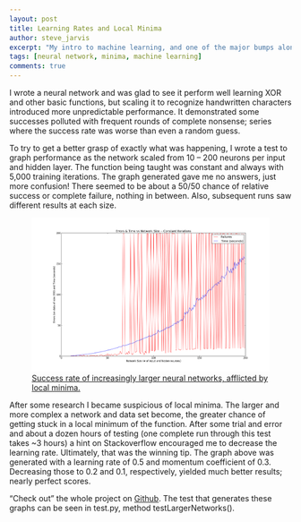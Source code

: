 ```yaml
---
layout: post
title: Learning Rates and Local Minima
author: steve_jarvis
excerpt: "My intro to machine learning, and one of the major bumps along the way."
tags: [neural network, minima, machine learning]
comments: true
---
```


I wrote a neural network and was glad to see it perform well learning XOR and other basic functions, but scaling it to recognize handwritten characters introduced more unpredictable performance. It demonstrated some successes polluted with frequent rounds of complete nonsense; series where the success rate was worse than even a random guess.

To try to get a better grasp of exactly what was happening, I wrote a test to graph performance as the network scaled from 10 – 200 neurons per input and hidden layer. The function being taught was constant and always with 5,000 training iterations. The graph generated gave me no answers, just more confusion! There seemed to be about a 50/50 chance of relative success or complete failure, nothing in between. Also, subsequent runs saw different results at each size.

<figure>
    <a href="../images/200_5k_iterations.png"><img src="../images/200_5k_iterations.png"></a>
    <figcaption><a href="../images/200_5k_iterations.png" title="success rate over time">
    Success rate of increasingly larger neural networks, afflicted by local minima.</a></figcaption>
</figure>

After some research I became suspicious of local minima. The larger and more complex a network and data set become, the greater chance of getting stuck in a local minimum of the function. After some trial and error and about a dozen hours of testing (one complete run through this test takes ~3 hours) a hint on Stackoverflow encouraged me to decrease the learning rate. Ultimately, that was the winning tip. The graph above was generated with a learning rate of 0.5 and momentum coefficient of 0.3. Decreasing those to 0.2 and 0.1, respectively, yielded much better results; nearly perfect scores.

“Check out” the whole project on <a href="https://github.com/stevejarvis/neural-network" target="_blank">Github</a>. The test that generates these graphs can be seen in test.py, method testLargerNetworks().